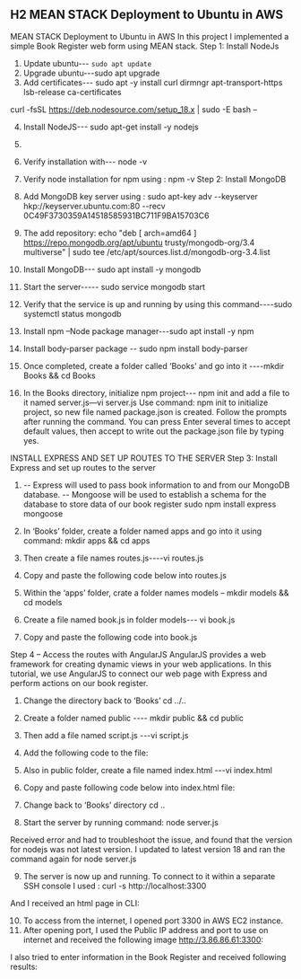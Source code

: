 ## H2 MEAN STACK Deployment to Ubuntu in AWS
MEAN STACK Deployment to Ubuntu in AWS
In this project I implemented a simple Book Register web form using MEAN stack.
Step 1: Install NodeJs
1.	Update ubuntu---  `sudo apt update`
2.	Upgrade ubuntu---sudo apt upgrade
3.	Add certificates--- sudo apt -y install curl dirmngr apt-transport-https lsb-release ca-certificates 

curl -fsSL https://deb.nodesource.com/setup_18.x | sudo -E bash –

 
4.	Install NodeJS--- sudo apt-get install -y nodejs 
5.	 

6.	Verify installation with--- node -v

7.	Verify node installation for npm using : npm -v
Step 2: Install MongoDB
1.	Add MongoDB key server using : sudo apt-key adv --keyserver hkp://keyserver.ubuntu.com:80 --recv 0C49F3730359A14518585931BC711F9BA15703C6
2.	The add repository: echo "deb [ arch=amd64 ] https://repo.mongodb.org/apt/ubuntu trusty/mongodb-org/3.4 multiverse" | sudo tee /etc/apt/sources.list.d/mongodb-org-3.4.list
 
3.	Install MongoDB--- sudo apt install -y mongodb
4.	Start the server----- sudo service mongodb start
5.	Verify that the service is up and running by using this command----sudo systemctl status mongodb
 
6.	Install npm –Node package manager---sudo apt install -y npm 
7.	Install body-parser package -- sudo npm install body-parser
 
8.	Once completed, create a folder called ‘Books’ and go into it ----mkdir Books && cd Books
9.	In the Books directory, initialize npm project--- npm init  and add a file to it named server.js—vi server.js  Use command: npm init to initialize project, so new file named package.json is created. Follow the prompts after running the command. You can press Enter several times to accept default values, then accept to write out the package.json file by typing yes.
 

INSTALL EXPRESS AND SET UP ROUTES TO THE SERVER
Step 3: Install Express and set up routes to the server
1. -- Express will used to pass book information to and from our MongoDB database.
-- Mongoose will be used to establish a schema for the database to store data of our book register
sudo npm install express mongoose

 
2. In ‘Books’ folder, create a folder named apps and go into it using command: mkdir apps && cd apps 
3. Then create a file names routes.js----vi routes.js
4. Copy and paste the following code below into routes.js
 
8.	Within the ‘apps’ folder, crate a folder names models – mkdir models && cd models 
9.	Create a file named book.js in folder models--- vi book.js
10.	Copy and paste the following code into book.js
 

Step 4 – Access the routes with AngularJS
AngularJS provides a web framework for creating dynamic views in your web applications. In this tutorial, we use AngularJS to connect our web page with Express and perform actions on our book register.
1.	Change the directory back to ‘Books’  cd ../..
2.	Create a folder named public ---- mkdir public && cd public
3.	Then add a file named script.js ---vi script.js
4.	Add the following code to the file:
 

5.	Also in public folder, create a file named index.html ---vi index.html
6.	Copy and paste following code below into index.html file:
  

7.	Change back to ‘Books’ directory  cd ..
8.	Start the server by running command: node server.js
 
Received error and had to troubleshoot the issue, and found that the version for nodejs was not latest version. I updated to latest version 18 and ran the command again for node server.js
 

9.	The server is now up and running. To connect to it within a separate SSH console I used : curl -s http://localhost:3300

And I received an html page in CLI:

 

10.	To access from the internet, I opened port 3300 in AWS EC2 instance.
11.	After opening port, I used the Public IP address and port to use on internet and received the following image http://3.86.86.61:3300:
 
I also tried to enter information in the Book Register and received following results:
 


